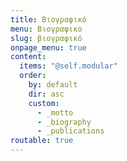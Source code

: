 ```yaml
---
title: Βιογραφικό
menu: Βιογραφικο
slug: βιογραφικό
onpage_menu: true
content:
  items: "@self.modular"
  order:
    by: default
    dir: asc
    custom:
      - _motto
      - _biography
      - _publications
routable: true
---
```

